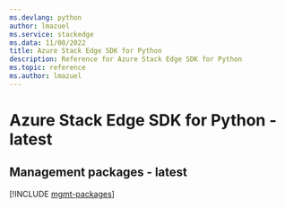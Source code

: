 ```yaml
---
ms.devlang: python
author: lmazuel
ms.service: stackedge
ms.data: 11/08/2022
title: Azure Stack Edge SDK for Python
description: Reference for Azure Stack Edge SDK for Python
ms.topic: reference
ms.author: lmazuel
---
```

# Azure Stack Edge SDK for Python - latest

## Management packages - latest
[!INCLUDE [mgmt-packages](stack-edge-mgmt-index.md)]